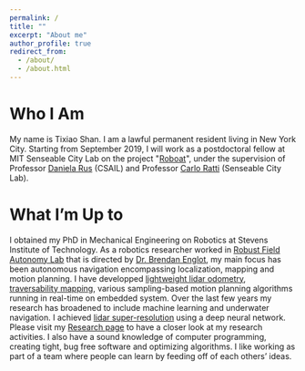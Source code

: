 ```yaml
---
permalink: /
title: ""
excerpt: "About me"
author_profile: true
redirect_from: 
  - /about/
  - /about.html
---
```


Who I Am
======
My name is Tixiao Shan. I am a lawful permanent resident living in New York City. Starting from September 2019, I will work as a postdoctoral fellow at MIT Senseable City Lab on the project "[Roboat](http://roboat.org/)", under the supervision of Professor [Daniela Rus](https://www.csail.mit.edu/person/daniela-rus) (CSAIL) and Professor [Carlo Ratti](https://dusp.mit.edu/faculty/carlo-ratti) (Senseable City Lab).

What I’m Up to
======
I obtained my PhD in Mechanical Engineering on Robotics at Stevens Institute of Technology. As a robotics researcher worked in [Robust Field Autonomy Lab](http://personal.stevens.edu/~benglot/) that is directed by [Dr. Brendan Englot](http://personal.stevens.edu/~benglot/people.html), my main focus has been autonomous navigation encompassing localization, mapping and motion planning. I have developped [lightweight lidar odometry](https://github.com/RobustFieldAutonomyLab/LeGO-LOAM), [traversability mapping](https://www.youtube.com/watch?v=4pdBpeRGXmw&t=4s), various sampling-based motion planning algorithms running in real-time on embedded system. Over the last few years my research has broadened to include machine learning and underwater navigation. I achieved [lidar super-resolution](https://youtu.be/rNVTpkz2ggY) using a deep neural network. Please visit my [Research page](https://tixiaoshan.github.io/research/) to have a closer look at my research activities. I also have a sound knowledge of computer programming, creating tight, bug free software and optimizing algorithms. I like working as part of a team where people can learn by feeding off of each others’ ideas.
